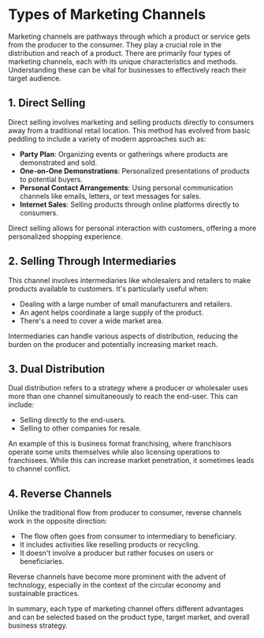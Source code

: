 # Types of Marketing Channels

Marketing channels are pathways through which a product or service gets from the producer to the consumer. They play a crucial role in the distribution and reach of a product. There are primarily four types of marketing channels, each with its unique characteristics and methods. Understanding these can be vital for businesses to effectively reach their target audience.

## 1. Direct Selling

Direct selling involves marketing and selling products directly to consumers away from a traditional retail location. This method has evolved from basic peddling to include a variety of modern approaches such as:

- **Party Plan**: Organizing events or gatherings where products are demonstrated and sold.
- **One-on-One Demonstrations**: Personalized presentations of products to potential buyers.
- **Personal Contact Arrangements**: Using personal communication channels like emails, letters, or text messages for sales.
- **Internet Sales**: Selling products through online platforms directly to consumers.

Direct selling allows for personal interaction with customers, offering a more personalized shopping experience.

## 2. Selling Through Intermediaries

This channel involves intermediaries like wholesalers and retailers to make products available to customers. It's particularly useful when:

- Dealing with a large number of small manufacturers and retailers.
- An agent helps coordinate a large supply of the product.
- There's a need to cover a wide market area.

Intermediaries can handle various aspects of distribution, reducing the burden on the producer and potentially increasing market reach.

## 3. Dual Distribution

Dual distribution refers to a strategy where a producer or wholesaler uses more than one channel simultaneously to reach the end-user. This can include:

- Selling directly to the end-users.
- Selling to other companies for resale.

An example of this is business format franchising, where franchisors operate some units themselves while also licensing operations to franchisees. While this can increase market penetration, it sometimes leads to channel conflict.

## 4. Reverse Channels

Unlike the traditional flow from producer to consumer, reverse channels work in the opposite direction:

- The flow often goes from consumer to intermediary to beneficiary.
- It includes activities like reselling products or recycling.
- It doesn't involve a producer but rather focuses on users or beneficiaries.

Reverse channels have become more prominent with the advent of technology, especially in the context of the circular economy and sustainable practices.

In summary, each type of marketing channel offers different advantages and can be selected based on the product type, target market, and overall business strategy.
